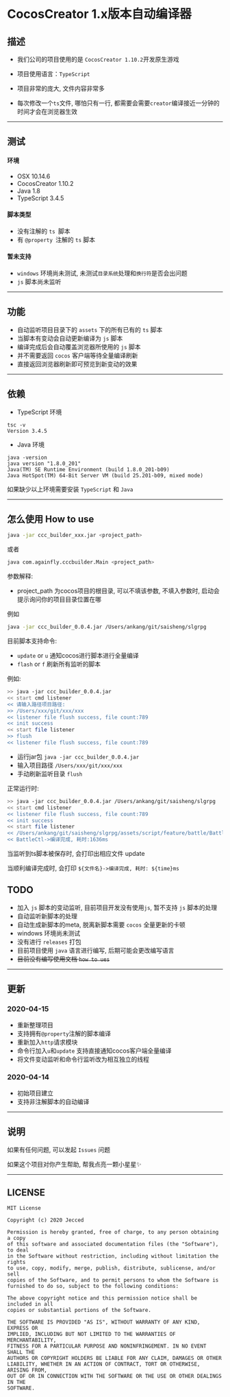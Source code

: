 # CocosCreator 1.x版本自动编译器

## 描述

- 我们公司的项目使用的是 `CocosCreator 1.10.2`开发原生游戏
- 项目使用语言：`TypeScript`

- 项目非常的庞大, 文件内容非常多

- 每次修改一个`ts`文件, 哪怕只有一行, 都需要会需要`creator`编译接近一分钟的时间才会在浏览器生效

---



## 测试

#### 环境

- OSX 10.14.6
- CocosCreator 1.10.2
- Java 1.8
- TypeScript 3.4.5

#### 脚本类型

- 没有注解的 `ts `脚本
- 有 `@property `注解的 `ts` 脚本

#### 暂未支持

- `windows` 环境尚未测试, 未测试`目录系统`处理和`换行符`是否会出问题
- `js` 脚本尚未监听

---



## 功能

- 自动监听项目目录下的 `assets` 下的所有已有的  `ts`  脚本
- 当脚本有变动会自动更新编译为 `js` 脚本
- 编译完成后会自动覆盖浏览器所使用的 `js` 脚本
- 并不需要返回 `cocos` 客户端等待全量编译刷新
- 直接返回浏览器刷新即可预览到新变动的效果

---



## 依赖

- TypeScript 环境

```shell
tsc -v
Version 3.4.5
```

- Java 环境

```shell
java -version
java version "1.8.0_201"
Java(TM) SE Runtime Environment (build 1.8.0_201-b09)
Java HotSpot(TM) 64-Bit Server VM (build 25.201-b09, mixed mode)
```

如果缺少以上环境需要安装 `TypeScript` 和 `Java`

---



## 怎么使用 How to use

```bash
java -jar ccc_builder_xxx.jar <project_path>
```

或者

```bash
java com.againfly.cccbuilder.Main <project_path>
```

参数解释:

- project_path 为cocos项目的根目录, 可以不填该参数, 不填入参数时, 启动会提示询问你的项目目录位置在哪

例如

```bash
java -jar ccc_builder_0.0.4.jar /Users/ankang/git/saisheng/slgrpg 
```



目前脚本支持命令:

- `update` or `u` 通知cocos进行脚本进行全量编译
-  `flash`  or `f` 刷新所有监听的脚本

例如:

```bash
>> java -jar ccc_builder_0.0.4.jar
<< start cmd listener
<< 请输入路径项目路径:
>> /Users/xxx/git/xxx/xxx 
<< listener file flush success, file count:789
<< init success
<< start file listener
>> flush
<< listener file flush success, file count:789
```

- 运行jar包 `java -jar ccc_builder_0.0.4.jar`
- 输入项目路径 `/Users/xxx/git/xxx/xxx`
- 手动刷新监听目录 `flush`



正常运行时: 

```bash
>> java -jar ccc_builder_0.0.4.jar /Users/ankang/git/saisheng/slgrpg 
<< start cmd listener
<< listener file flush success, file count:789
<< init success
<< start file listener
<< /Users/ankang/git/saisheng/slgrpg/assets/script/feature/battle/BattleCtl.ts, file update
<< BattleCtl->编译完成, 耗时:1636ms
```

当监听到ts脚本被保存时, 会打印出相应文件 update

当顺利编译完成时, 会打印 `${文件名}->编译完成, 耗时: ${time}ms`



## TODO

- 加入 `js` 脚本的变动监听, 目前项目开发没有使用`js`, 暂不支持 `js` 脚本的处理
- 自动监听新脚本的处理
- 自动生成新脚本的meta, 脱离新脚本需要 `cocos` 全量更新的卡顿
- windows 环境尚未测试
- 没有进行 `releases` 打包
- 目前项目使用 `java` 语言进行编写, 后期可能会更改编写语言
- ~~目前没有编写使用文档 `how to ues`~~

---



## 更新

### 2020-04-15

- 重新整理项目
- 支持拥有`@property`注解的脚本编译
- 重新加入`http`请求模块
- 命令行加入`u`和`update` 支持直接通知cocos客户端全量编译
- 将文件变动监听和命令行监听改为相互独立的线程



### 2020-04-14

- 初始项目建立
- 支持非注解脚本的自动编译

---



## 说明

如果有任何问题, 可以发起 `Issues` 问题

如果这个项目对你产生帮助, 帮我点亮一颗小星星✨



---



## LICENSE

    MIT License
    
    Copyright (c) 2020 Jecced
    
    Permission is hereby granted, free of charge, to any person obtaining a copy
    of this software and associated documentation files (the "Software"), to deal
    in the Software without restriction, including without limitation the rights
    to use, copy, modify, merge, publish, distribute, sublicense, and/or sell
    copies of the Software, and to permit persons to whom the Software is
    furnished to do so, subject to the following conditions:
    
    The above copyright notice and this permission notice shall be included in all
    copies or substantial portions of the Software.
    
    THE SOFTWARE IS PROVIDED "AS IS", WITHOUT WARRANTY OF ANY KIND, EXPRESS OR
    IMPLIED, INCLUDING BUT NOT LIMITED TO THE WARRANTIES OF MERCHANTABILITY,
    FITNESS FOR A PARTICULAR PURPOSE AND NONINFRINGEMENT. IN NO EVENT SHALL THE
    AUTHORS OR COPYRIGHT HOLDERS BE LIABLE FOR ANY CLAIM, DAMAGES OR OTHER
    LIABILITY, WHETHER IN AN ACTION OF CONTRACT, TORT OR OTHERWISE, ARISING FROM,
    OUT OF OR IN CONNECTION WITH THE SOFTWARE OR THE USE OR OTHER DEALINGS IN THE
    SOFTWARE.
